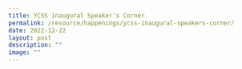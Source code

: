 ```yaml
---
title: YCSS inaugural Speaker's Corner
permalink: /resource/happenings/ycss-inaugural-speakers-corner/
date: 2022-12-22
layout: post
description: ""
image: ""
---
```

